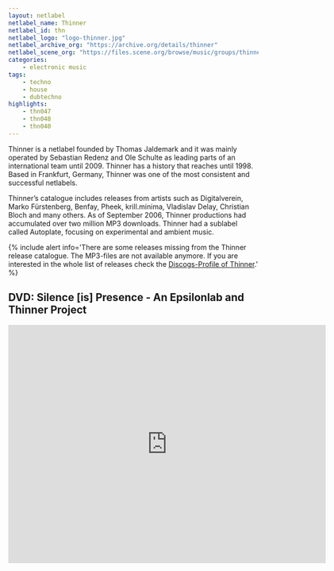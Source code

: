 ```yaml
---
layout: netlabel
netlabel_name: Thinner
netlabel_id: thn
netlabel_logo: "logo-thinner.jpg"
netlabel_archive_org: "https://archive.org/details/thinner"
netlabel_scene_org: "https://files.scene.org/browse/music/groups/thinner/"
categories:
    - electronic music
tags:
    - techno
    - house
    - dubtechno
highlights:
    - thn047
    - thn048
    - thn040
---
```

Thinner is a netlabel founded by Thomas Jaldemark and it was mainly operated by Sebastian Redenz and Ole Schulte as leading parts of an international team until 2009. Thinner has a history that reaches until 1998. Based in Frankfurt, Germany, Thinner was one of the most consistent and successful netlabels.

Thinner’s catalogue includes releases from artists such as Digitalverein, Marko Fürstenberg, Benfay, Pheek, krill.minima, Vladislav Delay, Christian Bloch and many others. As of September 2006, Thinner productions had accumulated over two million MP3 downloads. Thinner had a sublabel called Autoplate, focusing on experimental and ambient music.

{% include alert info='There are some releases missing from the Thinner release catalogue. The MP3-files are not available anymore. If you are interested in the whole list of releases check the <a href="http://www.discogs.com/label/2661-Thinner" target="_blank">Discogs-Profile of Thinner</a>.' %}



## DVD: Silence [is] Presence - An Epsilonlab and Thinner Project

<iframe width="640" height="480" src="https://www.youtube.com/embed/9HyFQJSAZ90" frameborder="0" allowfullscreen></iframe>